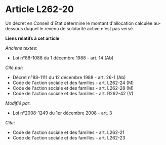 # Article L262-20

Un décret en Conseil d'Etat détermine le montant d'allocation calculée au-dessous duquel le revenu de solidarité active n'est
pas versé.

**Liens relatifs à cet article**

_Anciens textes_:

  - Loi n°88-1088 du 1 décembre 1988 - art. 14 (Ab)

_Cité par_:

  - Décret n°88-1111 du 12 décembre 1988 - art. 26-1 (Ab)
  - Code de l'action sociale et des familles - art. L262-24 (M)
  - Code de l'action sociale et des familles - art. L262-28 (M)
  - Code de l'action sociale et des familles - art. R262-42 (V)

_Modifié par_:

  - Loi n°2008-1249 du 1er décembre 2008 - art. 3

_Cite_:

  - Code de l'action sociale et des familles - art. L262-21
  - Code de l'action sociale et des familles - art. L262-23
